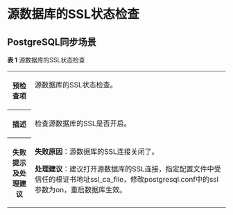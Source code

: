 # 源数据库的SSL状态检查<a name="drs_11_0042"></a>

## PostgreSQL同步场景<a name="section191963424478"></a>

**表 1**  源数据库的SSL状态检查

<a name="table853017177447"></a>
<table><tbody><tr id="row1854591710447"><th class="firstcol" valign="top" width="11%" id="mcps1.2.3.1.1"><p id="p1356101713440"><a name="p1356101713440"></a><a name="p1356101713440"></a><strong id="b16561131710445"><a name="b16561131710445"></a><a name="b16561131710445"></a>预检查项</strong></p>
</th>
<td class="cellrowborder" valign="top" width="89%" headers="mcps1.2.3.1.1 "><p id="p13561917164412"><a name="p13561917164412"></a><a name="p13561917164412"></a><span class="keyword" id="keyword6190152234519"><a name="keyword6190152234519"></a><a name="keyword6190152234519"></a>源数据库的SSL状态</span>检查。</p>
</td>
</tr>
<tr id="row2057614176447"><th class="firstcol" valign="top" width="11%" id="mcps1.2.3.2.1"><p id="p18576517134410"><a name="p18576517134410"></a><a name="p18576517134410"></a><strong id="b2057611172444"><a name="b2057611172444"></a><a name="b2057611172444"></a>描述</strong></p>
</th>
<td class="cellrowborder" valign="top" width="89%" headers="mcps1.2.3.2.1 "><p id="p196081717204410"><a name="p196081717204410"></a><a name="p196081717204410"></a>检查源数据库的SSL是否开启。</p>
</td>
</tr>
<tr id="row56083173444"><th class="firstcol" valign="top" width="11%" id="mcps1.2.3.3.1"><p id="p06081617174412"><a name="p06081617174412"></a><a name="p06081617174412"></a><strong id="b1660821713443"><a name="b1660821713443"></a><a name="b1660821713443"></a>失败提示及<strong id="b117671048113514"><a name="b117671048113514"></a><a name="b117671048113514"></a>处理建议</strong></strong></p>
</th>
<td class="cellrowborder" valign="top" width="89%" headers="mcps1.2.3.3.1 "><p id="p062301714444"><a name="p062301714444"></a><a name="p062301714444"></a><strong id="b1990511401232"><a name="b1990511401232"></a><a name="b1990511401232"></a>失败原因</strong>：源数据库的SSL连接关闭了。</p>
<p id="p2084215421831"><a name="p2084215421831"></a><a name="p2084215421831"></a><strong id="b1642212111403"><a name="b1642212111403"></a><a name="b1642212111403"></a>处理建议</strong>：建议打开源数据库的SSL连接，指定配置文件中受信任的根证书地址ssl_ca_file，修改postgresql.conf中的ssl参数为on，重启数据库生效。</p>
</td>
</tr>
</tbody>
</table>

